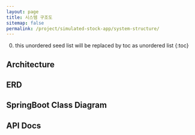 ```yaml
---
layout: page
title: 시스템 구조도
sitemap: false
permalink: /project/simulated-stock-app/system-structure/
---
```

0. this unordered seed list will be replaced by toc as unordered list
{:toc}

<head>
  <style>
    a::after {
      display: none;  
    }
  </style>
</head>

## Architecture

## ERD

## SpringBoot Class Diagram

## API Docs
